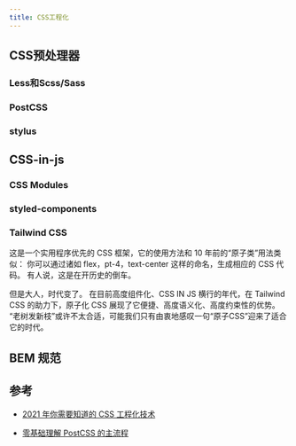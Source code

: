 ```yaml
---
title: CSS工程化
---
```


## CSS预处理器

### Less和Scss/Sass

### PostCSS

### stylus


## CSS-in-js


### CSS Modules


### styled-components


### Tailwind CSS

这是一个实用程序优先的 CSS 框架，它的使用方法和 10 年前的“原子类”用法类似：
你可以通过诸如 flex，pt-4，text-center 这样的命名，生成相应的 CSS 代码。
有人说，这是在开历史的倒车。

但是大人，时代变了。
在目前高度组件化、CSS IN JS 横行的年代，在 Tailwind CSS 的助力下，原子化 CSS 展现了它便捷、高度语义化、高度约束性的优势。
“老树发新枝”或许不太合适，可能我们只有由衷地感叹一句“原子CSS”迎来了适合它的时代。

## BEM 规范



## 参考

- [2021 年你需要知道的 CSS 工程化技术](https://juejin.cn/post/7030790310590447630)

- [零基础理解 PostCSS 的主流程](https://mp.weixin.qq.com/s/pER1Wp398Zb-Mjw44UiMCQ)


